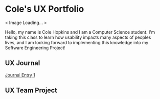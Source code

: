 # Cole's UX Portfolio

< Image Loading... >

Hello, my name is Cole Hopkins and I am a Computer Science student. I'm taking this class to learn how usability impacts many aspects of peoples lives, and I am looking forward to implementing this knowledge into my Software Engineering Project!

## UX Journal

[Journal Entry 1](j01/)

## UX Team Project
